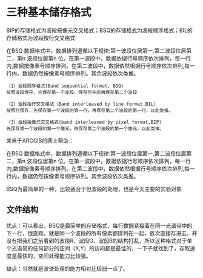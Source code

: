 
# 三种基本储存格式

BIP的存储格式为波段按像元交叉格式；BSQ的存储格式为波段顺序格式；BIL的存储格式为波段按行交叉格式

在BSQ 数据格式中，数据排列遵循以下规律:第一波段位居第一,第二波段位居第二，第n 波段位居第n 位。在第一波段中，数据依据行号顺序依次排列，每一行内,数据按像素号顺序排列。在第二波段中，数据依然根据行号顺序依次排列,每一行内，数据仍然按像素号顺序排列。其余波段依次类推。

    （1）波段顺序格式(Band sequential format, BSQ)
    按照波段保存，先保存第一个波段，保存完毕后再保存第二个波段

    （2）波段按行交叉格式（Band interleaved by line format,BIL）
    按照行保存，先保存第一个波段的第一行，再保存第二个波段的第一行，以此类推。

    （3）波段按像元交叉格式(band interleaved by pixel format,BIP)
    先保存第一个波段的第一个像元，再保存第二个波段的第一个像元，以此类推。

来自于ARCGIS的网上帮助：

在BSQ 数据格式中，数据排列遵循以下规律:第一波段位居第一,第二波段位居第二，第n 波段位居第n 位。在第一波段中，数据依据行号顺序依次排列，每一行内,数据按像素号顺序排列。在第二波段中，数据依然根据行号顺序依次排列,每一行内，数据仍然按像素号顺序排列。其余波段依次类推。

BSQ为最简单的一种，比较适合于但波段的处理，也是今天主要的实验对象

## 文件结构

优点：可以看出，BSQ是最简单的存储格式，每行数据紧接着在同一光谱带中的下一行，很直观，就是同一个波段的所有像素都排列在一起，依次直接存进去，并没有把我们之前看到的波段R、波段G、波段B的结构打乱，所以这种格式对于单个光谱带的任何部分的空间（X,Y）的访问都是最佳的，一下子就找到了，存取速度是最快的，空间处理能力比较强。

缺点：当然就是波谱处理的能力相对比较弱一点了。
